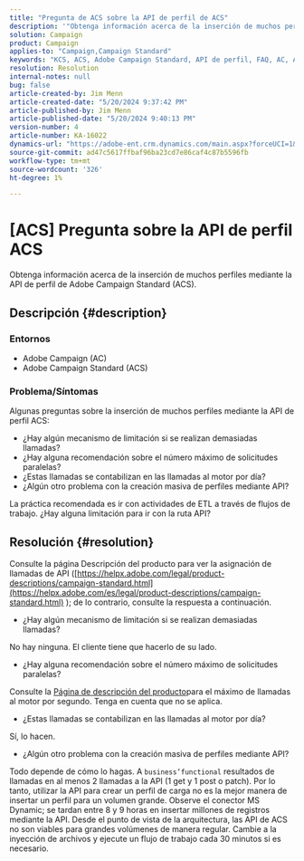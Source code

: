 ```yaml
---
title: "Pregunta de ACS sobre la API de perfil de ACS"
description: '"Obtenga información acerca de la inserción de muchos perfiles mediante la API de perfil de Adobe Campaign Standard (ACS)".'
solution: Campaign
product: Campaign
applies-to: "Campaign,Campaign Standard"
keywords: "KCS, ACS, Adobe Campaign Standard, API de perfil, FAQ, AC, Adobe Campaign"
resolution: Resolution
internal-notes: null
bug: false
article-created-by: Jim Menn
article-created-date: "5/20/2024 9:37:42 PM"
article-published-by: Jim Menn
article-published-date: "5/20/2024 9:40:13 PM"
version-number: 4
article-number: KA-16022
dynamics-url: "https://adobe-ent.crm.dynamics.com/main.aspx?forceUCI=1&pagetype=entityrecord&etn=knowledgearticle&id=2887172d-f116-ef11-9f8a-6045bd006268"
source-git-commit: ad47c5617ffbaf96ba23cd7e86caf4c87b5596fb
workflow-type: tm+mt
source-wordcount: '326'
ht-degree: 1%

---
```


# [ACS] Pregunta sobre la API de perfil ACS


Obtenga información acerca de la inserción de muchos perfiles mediante la API de perfil de Adobe Campaign Standard (ACS).

## Descripción {#description}


### <b>Entornos</b>

- Adobe Campaign (AC)
- Adobe Campaign Standard (ACS)




### <b>Problema/Síntomas</b>

Algunas preguntas sobre la inserción de muchos perfiles mediante la API de perfil ACS:

- ¿Hay algún mecanismo de limitación si se realizan demasiadas llamadas?
- ¿Hay alguna recomendación sobre el número máximo de solicitudes paralelas?
- ¿Estas llamadas se contabilizan en las llamadas al motor por día?
- ¿Algún otro problema con la creación masiva de perfiles mediante API?


La práctica recomendada es ir con actividades de ETL a través de flujos de trabajo. ¿Hay alguna limitación para ir con la ruta API?


## Resolución {#resolution}


Consulte la página Descripción del producto para ver la asignación de llamadas de API ([https://helpx.adobe.com/legal/product-descriptions/campaign-standard.html](https://helpx.adobe.com/es/legal/product-descriptions/campaign-standard.html) ); de lo contrario, consulte la respuesta a continuación.



- ¿Hay algún mecanismo de limitación si se realizan demasiadas llamadas?


No hay ninguna. El cliente tiene que hacerlo de su lado.

- ¿Hay alguna recomendación sobre el número máximo de solicitudes paralelas?


Consulte la [Página de descripción del producto](https://helpx.adobe.com/legal/product-descriptions/campaign-standard.html#)para el máximo de llamadas al motor por segundo. Tenga en cuenta que no se aplica.

- ¿Estas llamadas se contabilizan en las llamadas al motor por día?


Sí, lo hacen.

- ¿Algún otro problema con la creación masiva de perfiles mediante API?


Todo depende de cómo lo hagas. A `business’functional` resultados de llamadas en al menos 2 llamadas a la API (1 get y 1 post o patch). Por lo tanto, utilizar la API para crear un perfil de carga no es la mejor manera de insertar un perfil para un volumen grande. Observe el conector MS Dynamic; se tardan entre 8 y 9 horas en insertar millones de registros mediante la API. Desde el punto de vista de la arquitectura, las API de ACS no son viables para grandes volúmenes de manera regular. Cambie a la inyección de archivos y ejecute un flujo de trabajo cada 30 minutos si es necesario.
